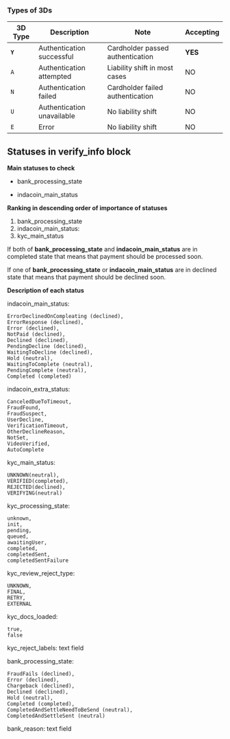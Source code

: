                
### Types of 3Ds
                    
3D Type | Description | Note | Accepting
------------- | ------------- | ------------- | -------------
**`Y`** | Authentication successful  |	Cardholder passed authentication | **YES**
`A` | Authentication attempted   |	Liability shift in most cases | NO
`N` | Authentication failed      |	Cardholder failed authentication | NO
`U` | Authentication unavailable |	No liability shift | NO
`E` | Error | No liability shift | NO


## Statuses in verify_info block

**Main statuses to check**

* bank_processing_state

* indacoin_main_status

**Ranking in descending order of importance of statuses**

1. bank_processing_state
2. indacoin_main_status: 
3. kyc_main_status

If both of __bank_processing_state__ and __indacoin_main_status__ are in completed state that means that payment should be processed soon.

If one of __bank_processing_state__ or __indacoin_main_status__ are in declined state that means that payment should be declined soon.

**Description of each status**

indacoin_main_status:

	ErrorDeclinedOnCompleating (declined),
	ErrorResponse (declined),
	Error (declined),
	NotPaid (declined),
	Declined (declined),
	PendingDecline (declined),
	WaitingToDecline (declined),
	Hold (neutral),
	WaitingToComplete (neutral),
	PendingComplete (neutral),
	Completed (completed)
  
indacoin_extra_status:

	CanceledDueToTimeout,
	FraudFound,
	FraudSuspect,
	UserDecline,
	VerificationTimeout,
	OtherDeclineReason,
	NotSet,
	VideoVerified,
	AutoComplete
  
kyc_main_status:

	UNKNOWN(neutral),
	VERIFIED(completed),
	REJECTED(declined),
	VERIFYING(neutral)
  
kyc_processing_state:

	unknown,
	init,
	pending,
	queued,
	awaitingUser,
	completed,
	completedSent,
	completedSentFailure
  
kyc_review_reject_type:

	UNKNOWN,
	FINAL,
	RETRY,
	EXTERNAL
  
kyc_docs_loaded:

	true,
	false
  
kyc_reject_labels: text field

bank_processing_state:

	FraudFails (declined),
	Error (declined),
	Chargeback (declined),
	Declined (declined),
	Hold (neutral),
	Completed (completed),
	CompletedAndSettleNeedToBeSend (neutral),
	CompletedAndSettleSent (neutral)
  
bank_reason: text field
